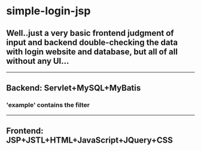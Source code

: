 # simple-login-jsp
<h2>Well..just a very basic frontend judgment of input and backend double-checking the data with login website and database, but all of all without any UI...</h2>

<hr>
<h2>Backend: Servlet+MySQL+MyBatis</h2>
<h3>'example' contains the filter</h3>
<hr>
<h2>Frontend: JSP+JSTL+HTML+JavaScript+JQuery+CSS</h2>

